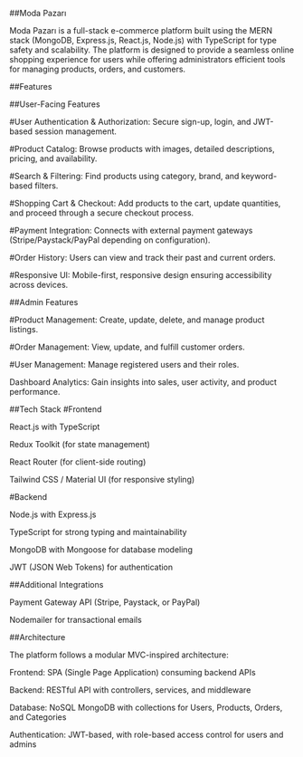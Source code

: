 ##Moda Pazarı

Moda Pazarı is a full-stack e-commerce platform built using the MERN stack (MongoDB, Express.js, React.js, Node.js) with TypeScript for type safety and scalability. The platform is designed to provide a seamless online shopping experience for users while offering administrators efficient tools for managing products, orders, and customers.

##Features

##User-Facing Features

#User Authentication & Authorization:
Secure sign-up, login, and JWT-based session management.

#Product Catalog:
Browse products with images, detailed descriptions, pricing, and availability.

#Search & Filtering:
Find products using category, brand, and keyword-based filters.

#Shopping Cart & Checkout:
Add products to the cart, update quantities, and proceed through a secure checkout process.

#Payment Integration:
Connects with external payment gateways (Stripe/Paystack/PayPal depending on configuration).

#Order History:
Users can view and track their past and current orders.

#Responsive UI:
Mobile-first, responsive design ensuring accessibility across devices.

##Admin Features

#Product Management:
Create, update, delete, and manage product listings.

#Order Management:
View, update, and fulfill customer orders.

#User Management:
Manage registered users and their roles.

Dashboard Analytics:
Gain insights into sales, user activity, and product performance.

##Tech Stack
#Frontend

React.js with TypeScript

Redux Toolkit (for state management)

React Router (for client-side routing)

Tailwind CSS / Material UI (for responsive styling)

#Backend

Node.js with Express.js

TypeScript for strong typing and maintainability

MongoDB with Mongoose for database modeling

JWT (JSON Web Tokens) for authentication

##Additional Integrations

Payment Gateway API (Stripe, Paystack, or PayPal)

Nodemailer for transactional emails 

##Architecture

The platform follows a modular MVC-inspired architecture:

Frontend: SPA (Single Page Application) consuming backend APIs

Backend: RESTful API with controllers, services, and middleware

Database: NoSQL MongoDB with collections for Users, Products, Orders, and Categories

Authentication: JWT-based, with role-based access control for users and admins
